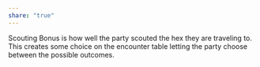 ```yaml
---
share: "true"
---
```




Scouting Bonus is how well the party scouted the hex they are traveling to. This creates some choice on the encounter table letting the party choose between the possible outcomes.